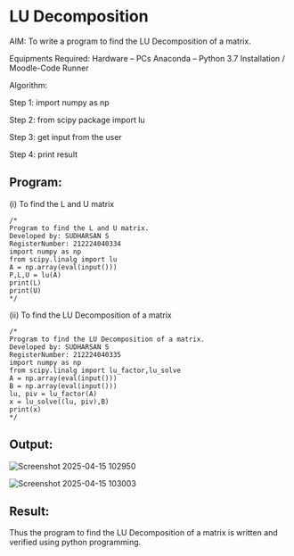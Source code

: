 # LU Decomposition 

AIM:
To write a program to find the LU Decomposition of a matrix.



Equipments Required:
Hardware – PCs
Anaconda – Python 3.7 Installation / Moodle-Code Runner


Algorithm:


Step 1:
import numpy as np



Step 2:
from scipy package import lu



Step 3:
get input from the user



Step 4:
print result



## Program:
(i) To find the L and U matrix
```
/*
Program to find the L and U matrix.
Developed by: SUDHARSAN S
RegisterNumber: 212224040334
import numpy as np
from scipy.linalg import lu
A = np.array(eval(input()))
P,L,U = lu(A)
print(L)
print(U)
*/
```
(ii) To find the LU Decomposition of a matrix
```
/*
Program to find the LU Decomposition of a matrix.
Developed by: SUDHARSAN S
RegisterNumber: 212224040335
import numpy as np
from scipy.linalg import lu_factor,lu_solve
A = np.array(eval(input()))
B = np.array(eval(input()))
lu, piv = lu_factor(A)
x = lu_solve((lu, piv),B)
print(x)
*/
```

## Output:
![Screenshot 2025-04-15 102950](https://github.com/user-attachments/assets/0c574a09-845f-4cce-83ce-5645c052404e)

![Screenshot 2025-04-15 103003](https://github.com/user-attachments/assets/b1297b38-0c13-4d1c-8816-19bb5ab835f0)


## Result:
Thus the program to find the LU Decomposition of a matrix is written and verified using python programming.

